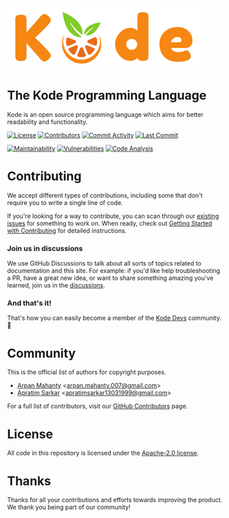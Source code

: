 ![Kode Banner](artworks/banner.png)

# The Kode Programming Language

Kode is an open source programming language which aims for better readability and functionality.

[![License](https://img.shields.io/github/license/Kode-Devs/Kode)](https://github.com/Kode-Devs/Kode/blob/develop/LICENSE)
[![Contributors](https://img.shields.io/github/contributors/Kode-Devs/Kode)](https://github.com/Kode-Devs/Kode/graphs/contributors)
[![Commit Activity](https://img.shields.io/github/commit-activity/m/Kode-Devs/Kode)](https://github.com/Kode-Devs/Kode/graphs/commit-activity)
[![Last Commit](https://img.shields.io/github/last-commit/Kode-Devs/Kode)](https://github.com/Kode-Devs/Kode/network)

[![Maintainability](https://api.codeclimate.com/v1/badges/79c42ac61c89acee765b/maintainability)](https://codeclimate.com/github/Kode-Devs/Kode/maintainability)
[![Vulnerabilities](https://snyk.io/test/github/Kode-Devs/Kode/badge.svg)](https://snyk.io/test/github/Kode-Devs/Kode)
[![Code Analysis](https://github.com/Kode-Devs/Kode/actions/workflows/code_analysis.yml/badge.svg)](https://github.com/Kode-Devs/Kode/actions/workflows/code_analysis.yml)

# Contributing

We accept different types of contributions, including some that don't require you to write a single line of code.

If you're looking for a way to contribute, you can scan through
our [existing issues](https://github.com/Kode-Devs/Kode/issues) for something to work on. When
ready, check out [Getting Started with Contributing](https://github.com/Kode-Devs/Kode/blob/develop/CONTRIBUTING.md) for
detailed instructions.

### Join us in discussions

We use GitHub Discussions to talk about all sorts of topics related to documentation and this site. For example: if
you'd like help troubleshooting a PR, have a great new idea, or want to share something amazing you've learned, join us
in the [discussions](https://github.com/Kode-Devs/Kode/discussions).

### And that's it!

That's how you can easily become a member of the [Kode Devs](https://github.com/Kode-Devs) community. 🎉

# Community

This is the official list of authors for copyright purposes.

- [Arpan Mahanty](https://github.com/Edumate696) &lt;arpan.mahanty.007@gmail.com&gt;
- [Apratim Sarkar](https://github.com/axen46) &lt;apratimsarkar13031999@gmail.com&gt;

For a full list of contributors, visit our [GitHub Contributors](https://github.com/Kode-Devs/Kode/contributors) page.

# License

All code in this repository is licensed under
the [Apache-2.0 license](https://github.com/Kode-Devs/Kode/blob/develop/LICENSE).

# Thanks

Thanks for all your contributions and efforts towards improving the product. We thank you being part of our community!
